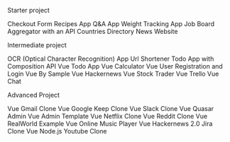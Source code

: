 Starter project

Checkout Form
Recipes App
Q&A App
Weight Tracking App
Job Board Aggregator with an API
Countries Directory
News Website

Intermediate project

OCR (Optical Character Recognition) App
Url Shortener
Todo App with Composition API
Vue Todo App
Vue Calculator
Vue User Registration and Login
Vue By Sample
Vue Hackernews
Vue Stock Trader
Vue Trello
Vue Chat

Advanced Project 


Vue Gmail Clone
Vue Google Keep Clone
Vue Slack Clone
Vue Quasar Admin
Vue Admin Template
Vue Netflix Clone
Vue Reddit Clone
Vue RealWorld Example
Vue Online Music Player
Vue Hackernews 2.0
Jira Clone
Vue Node.js Youtube Clone